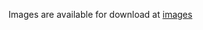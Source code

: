 Images are available for download at [images](https://drive.google.com/folderview?id=0ByhcVEotAbLUfmdfVUhaT3FGb1NRdkhBMEhGa0FsUEMxbDUzb1lDVzBMSy01MzA0MGRUWm8&usp=sharing)
